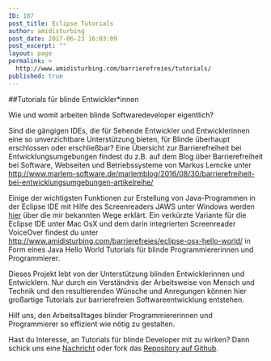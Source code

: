 ```yaml
---
ID: 187
post_title: Eclipse Tutorials
author: amidisturbing
post_date: 2017-06-23 16:03:09
post_excerpt: ""
layout: page
permalink: >
  http://www.amidisturbing.com/barrierefreies/tutorials/
published: true
---
```

##Tutorials für blinde Entwickler*innen

Wie und womit arbeiten blinde Softwaredeveloper eigentlich?

Sind die gängigen IDEs, die für Sehende Entwickler und Entwicklerinnen eine so unverzichtbare Unterstützung bieten, für Blinde überhaupt erschlossen oder erschließbar? Eine Übersicht zur Barrierefreiheit bei Entwicklungsumgebungen findest du z.B. auf dem Blog über Barrierefreiheit bei Software, Webseiten und Betriebssysteme von Markus Lemcke unter <http://www.marlem-software.de/marlemblog/2016/08/30/barrierefreiheit-bei-entwicklungsumgebungen-artikelreihe/>

Einige der wichtigsten Funktionen zur Erstellung von Java-Programmen in der Eclipse IDE mit Hilfe des Screenreaders JAWS unter Windows werden [hier](http://www.amidisturbing.com/barrierefreies/eclipse-tutorial/) über die mir bekannten Wege erklärt. Ein verkürzte Variante für die Eclipse IDE unter Mac OsX und dem darin integrierten Screenreader VoiceOver findest du unter <http://www.amidisturbing.com/barrierefreies/eclipse-osx-hello-world/> in Form eines Java Hello World Tutorials für blinde Programmiererinnen und Programmierer.

Dieses Projekt lebt von der Unterstützung blinden Entwicklerinnen und Entwicklern. Nur durch ein Verständnis der Arbeitsweise von Mensch und Technik und den resultierenden Wünsche und Anregungen können hier großartige Tutorials zur barrierefreien Softwareentwicklung entstehen.

Hilf uns, den Arbeitsalltages blinder Programmiererinnen und Programmierer so effizient wie nötig zu gestalten.

Hast du Interesse, an Tutorials für blinde Developer mit zu wirken? Dann schick uns eine [Nachricht](http://http://www.amidisturbing.com/contact/) oder fork das <a href="https://github.com/amidisturbing/eclipse_accessibility" target="_blank" rel="noopener">Repository auf Github</a>.